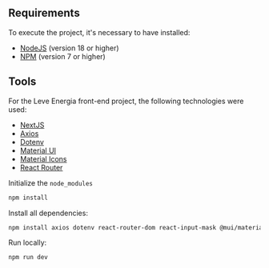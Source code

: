 ## Requirements

To execute the project, it's necessary to have installed:

- [NodeJS](https://nodejs.org/) (version 18 or higher)
- [NPM](https://docs.npmjs.com/) (version 7 or higher)

## Tools

For the Leve Energia front-end project, the following technologies were used:

- [NextJS](https://nextjs.org/)
- [Axios](https://axios-http.com/docs/intro)
- [Dotenv](https://www.dotenv.org/docs/)
- [Material UI](https://mui.com/material-ui/getting-started/)
- [Material Icons](https://mui.com/material-ui/material-icons/)
- [React Router](https://reactrouter.com/en/main/start/overview)

Initialize the `node_modules`

```bash
npm install
```

Install all dependencies:

```bash
npm install axios dotenv react-router-dom react-input-mask @mui/material @mui/icons-material @emotion/react @emotion/styled @mui/x-charts @mui/lab react-confetti-explosion sharp
```

Run locally:
```bash
npm run dev
```